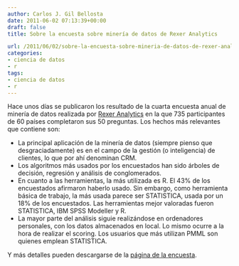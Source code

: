 ```yaml
---
author: Carlos J. Gil Bellosta
date: 2011-06-02 07:13:39+00:00
draft: false
title: Sobre la encuesta sobre minería de datos de Rexer Analytics

url: /2011/06/02/sobre-la-encuesta-sobre-mineria-de-datos-de-rexer-analytics/
categories:
- ciencia de datos
- r
tags:
- ciencia de datos
- r
---
```


Hace unos días se publicaron los resultado de la cuarta encuesta anual de minería de datos realizada por [Rexer Analytics](http://www.RexerAnalytics.com) en la que 735 participantes de 60 países completaron sus 50 preguntas. Los hechos más relevantes que contiene son:



* La principal aplicación de la minería de datos (siempre pienso que desgraciadamente) es en el campo de la gestión (o inteligencia) de clientes, lo que por ahí denominan CRM.
* Los algoritmos más usados por los encuestados han sido árboles de decisión, regresión y análisis de conglomerados.
* En cuanto a las herramientas, la más utilizada es R. El 43% de los encuestados afirmaron haberlo usado. Sin embargo, como herramienta básica de trabajo, la más usada parece ser STATISTICA, usada por un 18% de los encuestados. Las herramientas mejor valoradas fueron STATISTICA, IBM SPSS Modeller y R.
* La mayor parte del análisis siguie realizándose en ordenadores personales, con los datos almacenados en local. Lo mismo ocurre a la hora de realizar el scoring. Los usuarios que más utilizan PMML son quienes emplean STATISTICA.

Y más detalles pueden descargarse de la [página de la encuesta](http://www.rexeranalytics.com/Data-Miner-Survey-Results-2010.html).
